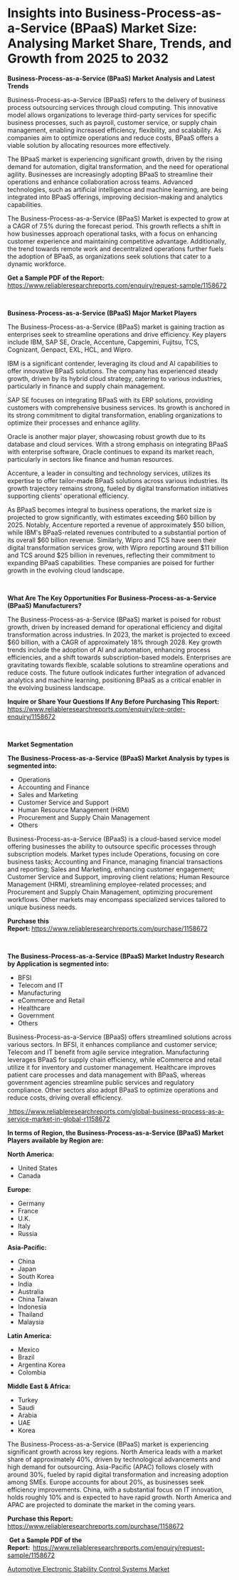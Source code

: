 <p><h1>Insights into Business-Process-as-a-Service (BPaaS) Market Size: Analysing Market Share, Trends, and Growth from 2025 to 2032</h1></p><p><strong>Business-Process-as-a-Service (BPaaS) Market Analysis and Latest Trends</strong></p>
<p><p>Business-Process-as-a-Service (BPaaS) refers to the delivery of business process outsourcing services through cloud computing. This innovative model allows organizations to leverage third-party services for specific business processes, such as payroll, customer service, or supply chain management, enabling increased efficiency, flexibility, and scalability. As companies aim to optimize operations and reduce costs, BPaaS offers a viable solution by allocating resources more effectively.</p><p>The BPaaS market is experiencing significant growth, driven by the rising demand for automation, digital transformation, and the need for operational agility. Businesses are increasingly adopting BPaaS to streamline their operations and enhance collaboration across teams. Advanced technologies, such as artificial intelligence and machine learning, are being integrated into BPaaS offerings, improving decision-making and analytics capabilities.</p><p>The Business-Process-as-a-Service (BPaaS) Market is expected to grow at a CAGR of 7.5% during the forecast period. This growth reflects a shift in how businesses approach operational tasks, with a focus on enhancing customer experience and maintaining competitive advantage. Additionally, the trend towards remote work and decentralized operations further fuels the adoption of BPaaS, as organizations seek solutions that cater to a dynamic workforce.</p></p>
<p><strong>Get a Sample PDF of the Report:&nbsp;</strong> <a href="https://www.reliableresearchreports.com/enquiry/request-sample/1158672?utm_campaign=3584&utm_medium=2&utm_source=Github&utm_content=ia&utm_term=22032025&utm_id=business-process-as-a-service-bpaas">https://www.reliableresearchreports.com/enquiry/request-sample/1158672</a></p>
<p>&nbsp;</p>
<p><strong>Business-Process-as-a-Service (BPaaS) Major Market Players</strong></p>
<p><p>The Business-Process-as-a-Service (BPaaS) market is gaining traction as enterprises seek to streamline operations and drive efficiency. Key players include IBM, SAP SE, Oracle, Accenture, Capgemini, Fujitsu, TCS, Cognizant, Genpact, EXL, HCL, and Wipro. </p><p>IBM is a significant contender, leveraging its cloud and AI capabilities to offer innovative BPaaS solutions. The company has experienced steady growth, driven by its hybrid cloud strategy, catering to various industries, particularly in finance and supply chain management.</p><p>SAP SE focuses on integrating BPaaS with its ERP solutions, providing customers with comprehensive business services. Its growth is anchored in its strong commitment to digital transformation, enabling organizations to optimize their processes and enhance agility.</p><p>Oracle is another major player, showcasing robust growth due to its database and cloud services. With a strong emphasis on integrating BPaaS with enterprise software, Oracle continues to expand its market reach, particularly in sectors like finance and human resources.</p><p>Accenture, a leader in consulting and technology services, utilizes its expertise to offer tailor-made BPaaS solutions across various industries. Its growth trajectory remains strong, fueled by digital transformation initiatives supporting clients' operational efficiency.</p><p>As BPaaS becomes integral to business operations, the market size is projected to grow significantly, with estimates exceeding $60 billion by 2025. Notably, Accenture reported a revenue of approximately $50 billion, while IBM's BPaaS-related revenues contributed to a substantial portion of its overall $60 billion revenue. Similarly, Wipro and TCS have seen their digital transformation services grow, with Wipro reporting around $11 billion and TCS around $25 billion in revenues, reflecting their commitment to expanding BPaaS capabilities. These companies are poised for further growth in the evolving cloud landscape.</p></p>
<p>&nbsp;</p>
<p><strong>What Are The Key Opportunities For Business-Process-as-a-Service (BPaaS) Manufacturers?</strong></p>
<p><p>The Business-Process-as-a-Service (BPaaS) market is poised for robust growth, driven by increased demand for operational efficiency and digital transformation across industries. In 2023, the market is projected to exceed $60 billion, with a CAGR of approximately 18% through 2028. Key growth trends include the adoption of AI and automation, enhancing process efficiencies, and a shift towards subscription-based models. Enterprises are gravitating towards flexible, scalable solutions to streamline operations and reduce costs. The future outlook indicates further integration of advanced analytics and machine learning, positioning BPaaS as a critical enabler in the evolving business landscape.</p></p>
<p><strong>Inquire or Share Your Questions If Any Before Purchasing This Report:</strong> <a href="https://www.reliableresearchreports.com/enquiry/pre-order-enquiry/1158672?utm_campaign=3584&utm_medium=2&utm_source=Github&utm_content=ia&utm_term=22032025&utm_id=business-process-as-a-service-bpaas">https://www.reliableresearchreports.com/enquiry/pre-order-enquiry/1158672</a></p>
<p>&nbsp;</p>
<p><strong>Market Segmentation</strong></p>
<p><strong>The Business-Process-as-a-Service (BPaaS) Market Analysis by types is segmented into:</strong></p>
<p><ul><li>Operations</li><li>Accounting and Finance</li><li>Sales and Marketing</li><li>Customer Service and Support</li><li>Human Resource Management (HRM)</li><li>Procurement and Supply Chain Management</li><li>Others</li></ul></p>
<p><p>Business-Process-as-a-Service (BPaaS) is a cloud-based service model offering businesses the ability to outsource specific processes through subscription models. Market types include Operations, focusing on core business tasks; Accounting and Finance, managing financial transactions and reporting; Sales and Marketing, enhancing customer engagement; Customer Service and Support, improving client relations; Human Resource Management (HRM), streamlining employee-related processes; and Procurement and Supply Chain Management, optimizing procurement workflows. Other markets may encompass specialized services tailored to unique business needs.</p></p>
<p><strong>Purchase this Report:&nbsp;</strong><a href="https://www.reliableresearchreports.com/purchase/1158672?utm_campaign=3584&utm_medium=2&utm_source=Github&utm_content=ia&utm_term=22032025&utm_id=business-process-as-a-service-bpaas">https://www.reliableresearchreports.com/purchase/1158672</a></p>
<p>&nbsp;</p>
<p><strong>The Business-Process-as-a-Service (BPaaS) Market Industry Research by Application is segmented into:</strong></p>
<p><ul><li>BFSI</li><li>Telecom and IT</li><li>Manufacturing</li><li>eCommerce and Retail</li><li>Healthcare</li><li>Government</li><li>Others</li></ul></p>
<p><p>Business-Process-as-a-Service (BPaaS) offers streamlined solutions across various sectors. In BFSI, it enhances compliance and customer service; Telecom and IT benefit from agile service integration. Manufacturing leverages BPaaS for supply chain efficiency, while eCommerce and retail utilize it for inventory and customer management. Healthcare improves patient care processes and data management with BPaaS, whereas government agencies streamline public services and regulatory compliance. Other sectors also adopt BPaaS to optimize operations and reduce costs, driving overall efficiency.</p></p>
<p><a href="https://www.reliableresearchreports.com/global-business-process-as-a-service-market-in-global-r1158672?utm_campaign=3584&utm_medium=2&utm_source=Github&utm_content=ia&utm_term=22032025&utm_id=business-process-as-a-service-bpaas">&nbsp;https://www.reliableresearchreports.com/global-business-process-as-a-service-market-in-global-r1158672</a></p>
<p><strong>In terms of Region, the Business-Process-as-a-Service (BPaaS) Market Players available by Region are:</strong></p>
<p>
    <p> <strong> North America: </strong>
        <ul>
            <li>United States</li>
            <li>Canada</li>
        </ul>
        </p> 
    <p> <strong> Europe: </strong>
        <ul>
            <li>Germany</li>
            <li>France</li>
            <li>U.K.</li>
            <li>Italy</li>
            <li>Russia</li>
        </ul>
        </p> 
    <p> <strong> Asia-Pacific: </strong>
        <ul>
            <li>China</li>
            <li>Japan</li>
            <li>South Korea</li>
            <li>India</li>
            <li>Australia</li>
            <li>China Taiwan</li>
            <li>Indonesia</li>
            <li>Thailand</li>
            <li>Malaysia</li>
        </ul>
        </p> 
    <p> <strong> Latin America: </strong>
        <ul>
            <li>Mexico</li>
            <li>Brazil</li>
            <li>Argentina Korea</li>
            <li>Colombia</li>
        </ul>
        </p> 
    <p> <strong> Middle East & Africa: </strong>
        <ul>
            <li>Turkey</li>
            <li>Saudi</li>
            <li>Arabia</li>
            <li>UAE</li>
            <li>Korea</li>
        </ul>
    </p>
    </p>
<p><p>The Business-Process-as-a-Service (BPaaS) market is experiencing significant growth across key regions. North America leads with a market share of approximately 40%, driven by technological advancements and high demand for outsourcing. Asia-Pacific (APAC) follows closely with around 30%, fueled by rapid digital transformation and increasing adoption among SMEs. Europe accounts for about 20%, as businesses seek efficiency improvements. China, with a substantial focus on IT innovation, holds roughly 10% and is expected to have rapid growth. North America and APAC are projected to dominate the market in the coming years.</p></p>
<p><strong>Purchase this Report: </strong><a href="https://www.reliableresearchreports.com/purchase/1158672?utm_campaign=3584&utm_medium=2&utm_source=Github&utm_content=ia&utm_term=22032025&utm_id=business-process-as-a-service-bpaas">https://www.reliableresearchreports.com/purchase/1158672</a></p>
<p>&nbsp;<strong>Get a Sample PDF of the Report:&nbsp;&nbsp;</strong><a href="https://www.reliableresearchreports.com/enquiry/request-sample/1158672?utm_campaign=3584&utm_medium=2&utm_source=Github&utm_content=ia&utm_term=22032025&utm_id=business-process-as-a-service-bpaas">https://www.reliableresearchreports.com/enquiry/request-sample/1158672</a></p>
<p><strong></strong></p>
<p><p><a href="https://github.com/zakkistuey/Market-Research-Report-List-1/blob/main/automotive-electronic-stability-control-systems-market.md?utm_campaign=3584&utm_medium=2&utm_source=Github&utm_content=ia&utm_term=22032025&utm_id=business-process-as-a-service-bpaas">Automotive Electronic Stability Control Systems Market</a></p></p>